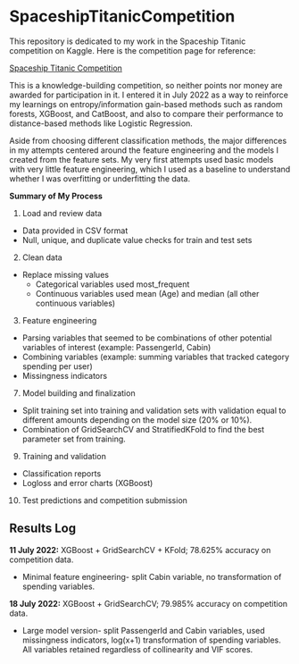 # SpaceshipTitanicCompetition

This repository is dedicated to my work in the Spaceship Titanic competition on Kaggle. Here is the competition page for reference:

[Spaceship Titanic Competition](https://www.kaggle.com/competitions/spaceship-titanic)

This is a knowledge-building competition, so neither points nor money are awarded for participation in it. I entered it in July 2022 as a way to reinforce my learnings on entropy/information gain-based methods such as random forests, XGBoost, and CatBoost, and also to compare their performance to distance-based methods like Logistic Regression.

Aside from choosing different classification methods, the major differences in my attempts centered around the feature engineering and the models I created from the feature sets. My very first attempts used basic models with very little feature engineering, which I used as a baseline to understand whether I was overfitting or underfitting the data.

__Summary of My Process__
1. Load and review data
  - Data provided in CSV format
  - Null, unique, and duplicate value checks for train and test sets
2. Clean data
  - Replace missing values
    - Categorical variables used most_frequent
    - Continuous variables used mean (Age) and median (all other continuous variables)
3. Feature engineering
  - Parsing variables that seemed to be combinations of other potential variables of interest (example: PassengerId, Cabin)
  - Combining variables (example: summing variables that tracked category spending per user)
  - Missingness indicators
7. Model building and finalization
  - Split training set into training and validation sets with validation equal to different amounts depending on the model size (20% or 10%).
  - Combination of GridSearchCV and StratifiedKFold to find the best parameter set from training.
9. Training and validation
  - Classification reports
  - Logloss and error charts (XGBoost)
10. Test predictions and competition submission

## Results Log
__11 July 2022:__ XGBoost + GridSearchCV + KFold; 78.625% accuracy on competition data.
- Minimal feature engineering- split Cabin variable, no transformation of spending variables.

__18 July 2022:__ XGBoost + GridSearchCV; 79.985% accuracy on competition data.
- Large model version- split PassengerId and Cabin variables, used missingness indicators, log(x+1) transformation of spending variables. All variables retained regardless of collinearity and VIF scores.
